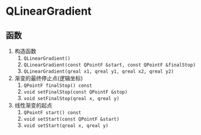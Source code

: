 # QLinearGradient

## 函数

1. 构造函数
   1. `QLinearGradient()`
   2. `QLinearGradient(const QPointF &start, const QPointF &finalStop)`
   3. `QLinearGradient(qreal x1, qreal y1, qreal x2, qreal y2)`
2. 渐变的最终停止点(逻辑坐标)
   1. `QPointF finalStop() const`
   2. `void setFinalStop(const QPointF &stop)`
   3. `void setFinalStop(qreal x, qreal y)`
3. 线性渐变的起点
   1. `QPointF start() const`
   2. `void setStart(const QPointF &start)`
   3. `void setStart(qreal x, qreal y)`